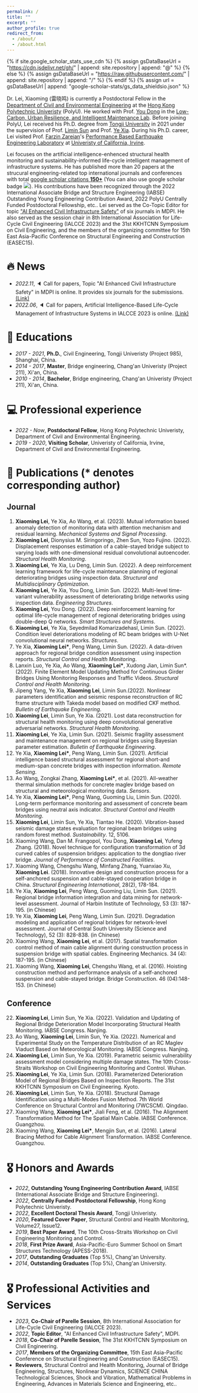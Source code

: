 ```yaml
---
permalink: /
title: ""
excerpt: ""
author_profile: true
redirect_from: 
  - /about/
  - /about.html
---
```


{% if site.google_scholar_stats_use_cdn %}
{% assign gsDataBaseUrl = "https://cdn.jsdelivr.net/gh/" | append: site.repository | append: "@" %}
{% else %}
{% assign gsDataBaseUrl = "https://raw.githubusercontent.com/" | append: site.repository | append: "/" %}
{% endif %}
{% assign url = gsDataBaseUrl | append: "google-scholar-stats/gs_data_shieldsio.json" %}

<span class='anchor' id='about-me'></span>

Dr. Lei, Xiaoming (雷晓鸣) is currently a Postdoctoral Fellow in the [Department of Civil and Environmental Engineering](https://www.polyu.edu.hk/) at the [Hong Kong Polytechnic Univeristy](https://www.polyu.edu.hk/cee/) (PolyU). He worked with Prof. [You Dong](https://www.polyu.edu.hk/cee/people/academic-staff/dr-you-dong/) in the [Low-Carbon, Urban Resilience, and Intelligent Maintenance Lab](https://youdongpolyu.weebly.com/). Before joining PolyU, Lei received his Ph.D. degree from [Tongji University](https://www.tongji.edu.cn/) in 2021 under the supervision of Prof. [Limin Sun](https://bridge.tongji.edu.cn/d9/a3/c14928a186787/page.htm) and Prof. [Ye Xia](https://bridge.tongji.edu.cn/5f/e6/c14929a155622/page.htm). During his Ph.D. career, Lei visited Prof. [Farzin Zareian](https://engineering.uci.edu/users/farzin-zareian)'s [Performance Based Earthquake Engineering Laboratory](https://pbee.eng.uci.edu/) at [Univeristy of California, Irvine](https://www.uci.edu/). 

Lei focuses on the artificial intelligence-enhenced structural health monitoring and sustainability-informed life-cycle intelligent management of infrastructure systems. He has published more than 20 papers at the strucural engineering-related top international journals and conferences with total <a href='https://scholar.google.com/citations?user=1hf-sagAAAAJ&hl=en'>google scholar citations <strong><span id='total_cit'>150+</span></strong></a> (You can also use google scholar badge <a href='https://scholar.google.com/citations?user=1hf-sagAAAAJ&hl=en'><img src="https://img.shields.io/endpoint?url={{ url | url_encode }}&logo=Google%20Scholar&labelColor=f6f6f6&color=9cf&style=flat&label=citations"></a>). His contributions have been recognized through the 2022 International Associate Bridge and Structure Engineering (IABSE) Outstanding Young Engineering Contribution Award, 2022 PolyU Centrally Funded Postdoctoral Fellowship, etc.. Lei served as the Co-Topic Editor for topic ["AI Enhanced Civil Infrastructure Safety"](https://www.mdpi.com/topics/6BG3A25792) of six journals in MDPI. He also served as the session chair in 8th International Association for Life-Cycle Civil Engineering (IALCCE 2023) and the 31st KKHTCNN Symposium on Civil Engineering, and the members of the organizing committee for 15th East Asia-Pacific Conference on Structural Engineering and Construction (EASEC15).
 
# 🔥 News
- *2022.11*, :speaker: Call for papers, Topic "AI Enhanced Civil Infrastructure Safety" in MDPI is online. It provides six journals for the submissions. [(Link)](https://www.mdpi.com/topics/6BG3A25792)
- *2022.06*, :speaker: Call for papers, Artificial Intelligence-Based Life-Cycle Management of Infrastructure Systems in IALCCE 2023 is online. [(Link)](https://ialcce2023.org/technical-program/mini-symposia/)

# 📖 Educations
- *2017 - 2021*, **Ph.D.**, Civil Engineering, Tongji Univeristy (Project 985), Shanghai, China. 
- *2014 - 2017*, **Master**, Bridge engineering, Chang'an Univeristy (Project 211), Xi'an, China. 
- *2010 - 2014*, **Bachelor**, Bridge engineering, Chang'an Univeristy (Project 211), Xi'an, China. 

# 💻 Professional experience
- *2022 - Now*, **Postdoctoral Fellow**, Hong Kong Polytechnic Univeristy, Department of Civil and Environmental Engineering.
- *2019 - 2020*, **Visiting Scholar**, Univeristy of California, Irvine, Department of Civil and Environmental Engineering.

# 📝 Publications (* denotes corresponding author)
## Journal
1.	**Xiaoming Lei**, Ye Xia, Ao Wang, et al. (2023). Mutual information based anomaly detection of monitoring data with attention mechanism and residual learning. *Mechanical Systems and Signal Processing*.
2.	**Xiaoming Lei**, Dionysius M. Siringoringo, Zhen Sun, Yozo Fujino. (2022). Displacement responses estimation of a cable-stayed bridge subject to varying loads with one-dimensional residual convolutional autoencoder. *Structural Health Monitoring*.
3.	**Xiaoming Lei**, Ye Xia, Lu Deng, Limin Sun. (2022). A deep reinforcement learning framework for life-cycle maintenance planning of regional deteriorating bridges using inspection data. *Structural and Multidisciplinary Optimization*.
4.	**Xiaoming Lei**, Ye Xia, You Dong, Limin Sun. (2022). Multi-level time-variant vulnerability assessment of deteriorating bridge networks using inspection data. *Engineering Structures*.
5.	**Xiaoming Lei**, You Dong. (2022). Deep reinforcement learning for optimal life-cycle management of regional deteriorating bridges using double-deep Q networks. *Smart Structures and Systems*.
6.	**Xiaoming Lei**, Ye Xia, Seyedmilad Komarizadehasl, Limin Sun. (2022). Condition level deteriorations modeling of RC beam bridges with U-Net convolutional neural networks. *Structures*. 
7.	Ye Xia, **Xiaoming Lei\***, Peng Wang, Limin Sun. (2022). A data-driven approach for regional bridge condition assessment using inspection reports. *Structural Control and Health Monitoring*.
8.	Lanxin Luo, Ye Xia, Ao Wang, **Xiaoming Lei\***, Xudong Jian, Limin Sun*. (2022). Finite Element Model Updating Method for Continuous Girder Bridges Using Monitoring Responses and Traffic Videos. *Structural Control and Health Monitoring*.
9.	Jipeng Yang, Ye Xia, **Xiaoming Lei**, Limin Sun.(2022). Nonlinear parameters identification and seismic response reconstruction of RC frame structure with Takeda model based on modified CKF method. *Bulletin of Earthquake Engineering*. 
10.	**Xiaoming Lei**, Limin Sun, Ye Xia. (2021). Lost data reconstruction for structural health monitoring using deep convolutional generative adversarial networks. *Structural Health Monitoring*.
11.	**Xiaoming Lei**, Ye Xia, Limin Sun. (2021). Seismic fragility assessment and maintenance management on regional bridges using Bayesian parameter estimation. *Bulletin of Earthquake Engineering*.
12.	Ye Xia, **Xiaoming Lei\***, Peng Wang, Limin Sun. (2021). Artificial intelligence based structural assessment for regional short-and medium-span concrete bridges with inspection information. *Remote Sensing*.
13.	Ao Wang, Zongkai Zhang, **Xiaoming Lei\***, et al. (2021). All-weather thermal simulation methods for concrete maglev bridge based on structural and meteorological monitoring data. *Sensors*.
14.	Ye Xia, **Xiaoming Lei\***, Peng Wang, Guoming Liu, Limin Sun. (2020). Long-term performance monitoring and assessment of concrete beam bridges using neutral axis indicator. *Structural Control and Health Monitoring*.
15.	**Xiaoming Lei**, Limin Sun, Ye Xia, Tiantao He. (2020). Vibration-based seismic damage states evaluation for regional beam bridges using random forest method. *Sustainability*. 12, 5106. 
17.	Xiaoming Wang, Dan M. Frangopol, You Dong, **Xiaoming Lei**, Yufeng Zhang. (2018). Novel technique for configuration transformation of 3d curved cables of suspension bridges: application to the dongtiao river bridge. *Journal of Performance of Constructed Facilities*.
18.	Xiaoming Wang, Chengshu Wang, Minfang Zhang, Yuanxiao Xu, **Xiaoming Lei**. (2018). Innovative design and construction process for a self-anchored suspension and cable-stayed cooperation bridge in China. *Structural Engineering International*, 28(2), 178-184.
19.	Ye Xia, **Xiaoming Lei**, Peng Wang, Guoming Liu, Limin Sun. (2021). Regional bridge information integration and data mining for network-level assessment. Journal of Harbin Institute of Technology, 53 (3): 187-195. (in Chinese)
20.	Ye Xia, **Xiaoming Lei**, Peng Wang, Limin Sun. (2021). Degradation modeling and application of regional bridges for network-level assessment. Journal of Central South University (Science and Technology), 52 (3): 828-838. (in Chinese)
21.	Xiaoming Wang, **Xiaoming Lei**, et al. (2017). Spatial transformation control method of main cable alignment during construction process in suspension bridge with spatial cables. Engineering Mechanics. 34 (4): 187-195. (in Chinese)
22.	Xiaoming Wang, **Xiaoming Lei**, Chengshu Wang, et al. (2016). Hoisting construction method and performance analysis of a self-anchored suspension and cable-stayed bridge. Bridge Construction. 46 (04):148-153. (in Chinese)
## Conference
22.	**Xiaoming Lei**, Limin Sun, Ye Xia. (2022). Validation and Updating of Regional Bridge Deterioration Model Incorporating Structural Health Monitoring. IABSE Congress. Nanjing. 
23.	Ao Wang, **Xiaoming Lei**, Limin Sun, Ye Xia. (2022). Numerical and Experimental Study on the Temperature Distribution of an RC Maglev Viaduct Based on Meteorological Monitoring. IABSE Congress. Nanjing.
24.	**Xiaoming Lei**, Limin Sun, Ye Xia. (2019). Parametric seismic vulnerability assessment model considering multiple damage states. The 10th Cross-Straits Workshop on Civil Engineering Monitoring and Control. Wuhan.
25.	**Xiaoming Lei**, Ye Xia, Limin Sun. (2018). Parameterized Deterioration Model of Regional Bridges Based on Inspection Reports. The 31st KKHTCNN Symposium on Civil Engineering. Kyoto.
26.	**Xiaoming Lei**, Limin Sun, Ye Xia. (2018). Structural Damage Identification using a Multi-Modes Fusion Method. 7th World Conference on Structural Control and Monitoring (7WCSCM). Qingdao.
27.	Xiaoming Wang, **Xiaoming Lei\***, Jiali Feng, et al. (2016). The Alignment Transformation Method for The Spatial Main Cable. IABSE Conference. Guangzhou. 
28.	Xiaoming Wang, **Xiaoming Lei\***, Mengjin Sun, et al. (2016). Lateral Bracing Method for Cable Alignment Transformation. IABSE Conference. Guangzhou.

# 🎖 Honors and Awards
- *2022*, **Outstanding Young Engineering Contribution Award**, IABSE (International Associate Bridge and Structure Engineering). 
- *2022*, **Centrally Funded Postdoctoral Fellowship**, Hong Kong Polytechnic Univeristy. 
- *2022*, **Excellent Doctoral Thesis Award**, Tongji Univeristy. 
- *2020*, **Featured Cover Paper**, Structural Control and Health Monitoring, Volume27, Issue12.
- *2019*, **Best Paper Award**, The 10th Cross-Straits Workshop on Civil Engineering Monitoring and Control. 
- *2018*, **First Prize Award**, Asia-Pacific-Euro Summer School on Smart Structures Technology (APESS-2018). 
- *2017*, **Outstanding Graduates** (Top 5%), Chang'an University. 
- *2014*, **Outstanding Graduates** (Top 5%), Chang'an University. 

# 🎖 Professional Activities and Services
- *2023*, **Co-Chair of Parelle Session**, 8th International Association for Life-Cycle Civil Engineering (IALCCE 2023).
- *2022*, **Topic Editor**, "AI Enhanced Civil Infrastructure Safety", MDPI.
- *2018*, **Co-Chair of Parelle Session**, The 31st KKHTCNN Symposium on Civil Engineering.
- *2017*, **Members of the Organizing Committee**, 15th East Asia-Pacific Conference on Structural Engineering and Construction (EASEC15).
- **Reviewers**, Structural Control and Health Monitoring, Journal of Bridge Engineering, Structures, Nonlinear Dynamics, SCIENCE CHINA Technological Sciences, Shock and Vibration, Mathematical Problems in Engineering, Advances in Materials Science and Engineering, etc..
